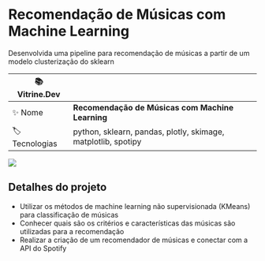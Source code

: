# Recomendação de Músicas com Machine Learning

Desenvolvida uma pipeline para recomendação de músicas a partir de um modelo clusterização do sklearn

| :books: Vitrine.Dev |     |
| -------------  | --- |
| :sparkles: Nome        | **Recomendação de Músicas com Machine Learning**
| :label: Tecnologias | python, sklearn, pandas, plotly, skimage, matplotlib, spotipy

<!-- Inserir imagem com a #vitrinedev ao final do link -->
![]([https://via.placeholder.com/1200x500.png?text=imagem+lindona+do+meu+projeto#vitrinedev](https://drive.google.com/file/d/14m1NEn2JSmW1SfMxdo7Gy-TdeqWGYCSp/view?usp=sharing))

## Detalhes do projeto

- Utilizar os métodos de machine learning não supervisionada (KMeans) para classificação de músicas
- Conhecer quais são os critérios e características das músicas são utilizadas para a recomendação
- Realizar a criação de um recomendador de músicas e conectar com a API do Spotify
